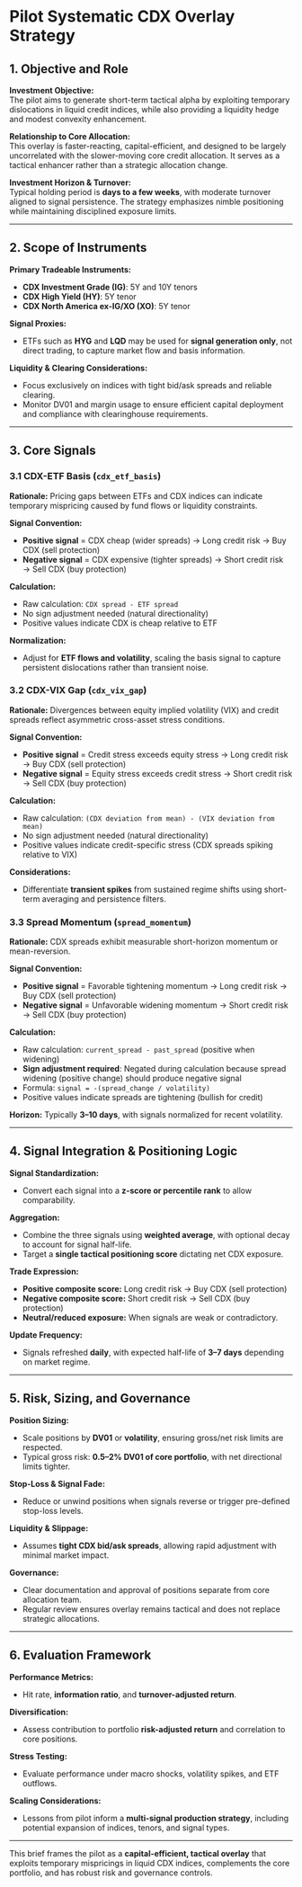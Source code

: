 # Pilot Systematic CDX Overlay Strategy

## 1. Objective and Role

**Investment Objective:**  
The pilot aims to generate short-term tactical alpha by exploiting temporary dislocations in liquid credit indices, while also providing a liquidity hedge and modest convexity enhancement.  

**Relationship to Core Allocation:**  
This overlay is faster-reacting, capital-efficient, and designed to be largely uncorrelated with the slower-moving core credit allocation. It serves as a tactical enhancer rather than a strategic allocation change.  

**Investment Horizon & Turnover:**  
Typical holding period is **days to a few weeks**, with moderate turnover aligned to signal persistence. The strategy emphasizes nimble positioning while maintaining disciplined exposure limits.

---

## 2. Scope of Instruments

**Primary Tradeable Instruments:**  
- **CDX Investment Grade (IG)**: 5Y and 10Y tenors  
- **CDX High Yield (HY)**: 5Y tenor  
- **CDX North America ex-IG/XO (XO)**: 5Y tenor  

**Signal Proxies:**  
- ETFs such as **HYG** and **LQD** may be used for **signal generation only**, not direct trading, to capture market flow and basis information.  

**Liquidity & Clearing Considerations:**  
- Focus exclusively on indices with tight bid/ask spreads and reliable clearing.  
- Monitor DV01 and margin usage to ensure efficient capital deployment and compliance with clearinghouse requirements.

---

## 3. Core Signals

### 3.1 CDX-ETF Basis (`cdx_etf_basis`)  
**Rationale:** Pricing gaps between ETFs and CDX indices can indicate temporary mispricing caused by fund flows or liquidity constraints.  

**Signal Convention:**  
- **Positive signal** = CDX cheap (wider spreads) → Long credit risk → Buy CDX (sell protection)
- **Negative signal** = CDX expensive (tighter spreads) → Short credit risk → Sell CDX (buy protection)

**Calculation:**  
- Raw calculation: `CDX spread - ETF spread`
- No sign adjustment needed (natural directionality)
- Positive values indicate CDX is cheap relative to ETF

**Normalization:**  
- Adjust for **ETF flows and volatility**, scaling the basis signal to capture persistent dislocations rather than transient noise.

### 3.2 CDX-VIX Gap (`cdx_vix_gap`)  
**Rationale:** Divergences between equity implied volatility (VIX) and credit spreads reflect asymmetric cross-asset stress conditions.  

**Signal Convention:**  
- **Positive signal** = Credit stress exceeds equity stress → Long credit risk → Buy CDX (sell protection)
- **Negative signal** = Equity stress exceeds credit stress → Short credit risk → Sell CDX (buy protection)

**Calculation:**  
- Raw calculation: `(CDX deviation from mean) - (VIX deviation from mean)`
- No sign adjustment needed (natural directionality)
- Positive values indicate credit-specific stress (CDX spreads spiking relative to VIX)

**Considerations:**  
- Differentiate **transient spikes** from sustained regime shifts using short-term averaging and persistence filters.

### 3.3 Spread Momentum (`spread_momentum`)  
**Rationale:** CDX spreads exhibit measurable short-horizon momentum or mean-reversion.  

**Signal Convention:**  
- **Positive signal** = Favorable tightening momentum → Long credit risk → Buy CDX (sell protection)
- **Negative signal** = Unfavorable widening momentum → Short credit risk → Sell CDX (buy protection)

**Calculation:**  
- Raw calculation: `current_spread - past_spread` (positive when widening)
- **Sign adjustment required**: Negated during calculation because spread widening (positive change) should produce negative signal
- Formula: `signal = -(spread_change / volatility)`
- Positive values indicate spreads are tightening (bullish for credit)

**Horizon:** Typically **3–10 days**, with signals normalized for recent volatility.

---

## 4. Signal Integration & Positioning Logic

**Signal Standardization:**  
- Convert each signal into a **z-score or percentile rank** to allow comparability.  

**Aggregation:**  
- Combine the three signals using **weighted average**, with optional decay to account for signal half-life.  
- Target a **single tactical positioning score** dictating net CDX exposure.  

**Trade Expression:**  
- **Positive composite score:** Long credit risk → Buy CDX (sell protection)
- **Negative composite score:** Short credit risk → Sell CDX (buy protection)
- **Neutral/reduced exposure:** When signals are weak or contradictory.  

**Update Frequency:**  
- Signals refreshed **daily**, with expected half-life of **3–7 days** depending on market regime.

---

## 5. Risk, Sizing, and Governance

**Position Sizing:**  
- Scale positions by **DV01** or **volatility**, ensuring gross/net risk limits are respected.  
- Typical gross risk: **0.5–2% DV01 of core portfolio**, with net directional limits tighter.  

**Stop-Loss & Signal Fade:**  
- Reduce or unwind positions when signals reverse or trigger pre-defined stop-loss levels.  

**Liquidity & Slippage:**  
- Assumes **tight CDX bid/ask spreads**, allowing rapid adjustment with minimal market impact.  

**Governance:**  
- Clear documentation and approval of positions separate from core allocation team.  
- Regular review ensures overlay remains tactical and does not replace strategic allocations.

---

## 6. Evaluation Framework

**Performance Metrics:**  
- Hit rate, **information ratio**, and **turnover-adjusted return**.  

**Diversification:**  
- Assess contribution to portfolio **risk-adjusted return** and correlation to core positions.  

**Stress Testing:**  
- Evaluate performance under macro shocks, volatility spikes, and ETF outflows.  

**Scaling Considerations:**  
- Lessons from pilot inform a **multi-signal production strategy**, including potential expansion of indices, tenors, and signal types.

---

This brief frames the pilot as a **capital-efficient, tactical overlay** that exploits temporary mispricings in liquid CDX indices, complements the core portfolio, and has robust risk and governance controls.

